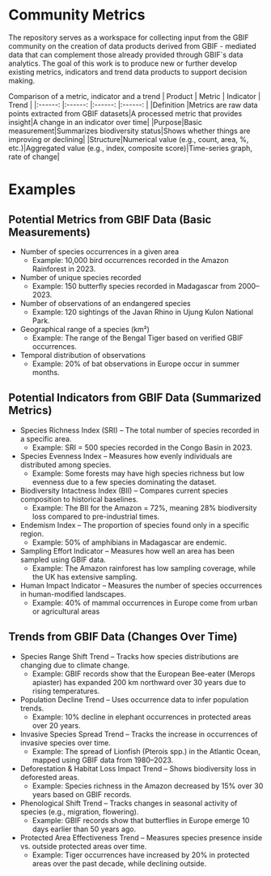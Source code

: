 # Community Metrics
The repository serves as a workspace for collecting input from the GBIF community on the creation of data products derived from GBIF - mediated data that can complement those already provided through GBIF´s data analytics. The goal of this work is to produce new or further develop existing metrics, indicators and trend data products to support decision making.  

Comparison of a metric, indicator and a trend 
| Product   |  Metric  | Indicator | Trend   |
|:------:   |:------:  |:------:   |:------: |
|Definition |Metrics are raw data points extracted from GBIF datasets|A processed metric that provides insight|A change in an indicator over time|
|Purpose|Basic measurement|Summarizes biodiversity status|Shows whether things are improving or declining|
|Structure|Numerical value (e.g., count, area, %, etc.)|Aggregated value (e.g., index, composite score)|Time-series graph, rate of change|

# Examples
## Potential Metrics from GBIF Data (Basic Measurements)
- Number of species occurrences in a given area
  - Example: 10,000 bird occurrences recorded in the Amazon Rainforest in 2023.
- Number of unique species recorded
  - Example: 150 butterfly species recorded in Madagascar from 2000–2023.
- Number of observations of an endangered species
  - Example: 120 sightings of the Javan Rhino in Ujung Kulon National Park.
- Geographical range of a species (km²)
  - Example: The range of the Bengal Tiger based on verified GBIF occurrences.
- Temporal distribution of observations
  - Example: 20% of bat observations in Europe occur in summer months.

## Potential Indicators from GBIF Data (Summarized Metrics)
- Species Richness Index (SRI) – The total number of species recorded in a specific area.
  - Example: SRI = 500 species recorded in the Congo Basin in 2023.
- Species Evenness Index – Measures how evenly individuals are distributed among species.
  - Example: Some forests may have high species richness but low evenness due to a few species dominating the dataset.
- Biodiversity Intactness Index (BII) – Compares current species composition to historical baselines.
  - Example: The BII for the Amazon = 72%, meaning 28% biodiversity loss compared to pre-industrial times.
- Endemism Index – The proportion of species found only in a specific region.
  - Example: 50% of amphibians in Madagascar are endemic.
- Sampling Effort Indicator – Measures how well an area has been sampled using GBIF data.
  - Example: The Amazon rainforest has low sampling coverage, while the UK has extensive sampling.
- Human Impact Indicator – Measures the number of species occurrences in human-modified landscapes.
  - Example: 40% of mammal occurrences in Europe come from urban or agricultural areas

## Trends from GBIF Data (Changes Over Time)
- Species Range Shift Trend – Tracks how species distributions are changing due to climate change.
  - Example: GBIF records show that the European Bee-eater (Merops apiaster) has expanded 200 km northward over 30 years due to rising temperatures.
- Population Decline Trend – Uses occurrence data to infer population trends.
  - Example: 10% decline in elephant occurrences in protected areas over 20 years.
- Invasive Species Spread Trend – Tracks the increase in occurrences of invasive species over time.
  - Example: The spread of Lionfish (Pterois spp.) in the Atlantic Ocean, mapped using GBIF data from 1980–2023.
- Deforestation & Habitat Loss Impact Trend – Shows biodiversity loss in deforested areas.
  - Example: Species richness in the Amazon decreased by 15% over 30 years based on GBIF records.
- Phenological Shift Trend – Tracks changes in seasonal activity of species (e.g., migration, flowering).
  - Example: GBIF records show that butterflies in Europe emerge 10 days earlier than 50 years ago.
- Protected Area Effectiveness Trend – Measures species presence inside vs. outside protected areas over time.
  - Example: Tiger occurrences have increased by 20% in protected areas over the past decade, while declining outside.
